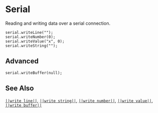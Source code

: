 # Serial

Reading and writing data over a serial connection.

```cards
serial.writeLine("");
serial.writeNumber(0);
serial.writeValue("x", 0);
serial.writeString("");
```

## Advanced

```cards
serial.writeBuffer(null);
```

## See Also

[``||write line||``](/reference/serial/write-line),
[``||write string||``](/reference/serial/write-string),
[``||write number||``](/reference/serial/write-number),
[``||write value||``](/reference/serial/write-value),
[``||write buffer||``](/reference/serial/write-buffer)
